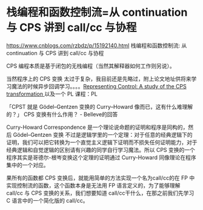 # 栈编程和函数控制流=从 continuation 与 CPS 讲到 call/cc 与协程 




https://www.cnblogs.com/rzbdz/p/15192140.html 
栈编程和函数控制流: 从 continuation 与 CPS 讲到 call/cc 与协程 



CPS 编程本质是基于闭包的无栈编程（当然其解释器如何工作则另说）。

当然程序上的 CPS 变换 太过于复杂，我目前还是先略过，附上论文地址供将来学习魔法的时候异步回调学习。。。。[Representing Control: A study of the CPS transformation ](http://dotat.at/tmp/danvy-filinski-mscs92.pdf)以及一个 PL 课程：PL


「CPST 就是 Gödel–Gentzen 变换的 Curry–Howard 像而已，这有什么难理解的？」 CPS 变换有什么作用？ - Belleve的回答

Curry-Howard Correspondence 是一个理论说命题的证明和程序是同构的，然后 Gödel–Gentzen 变换 不过是逻辑学里的一个定理：对于任意的经典逻辑下的证明，我们可以把它转换为一个直觉主义逻辑下证明而不损失任何证明能力，对于经典逻辑和自觉逻辑的区别请有兴趣的同学自行学习魔法。所以 CPS 变换的一个程序其实是哥德尔-根岑变换这个定理的证明通过 Curry-Howard 同像理论在程序集中的一个对应。


果所有的函数都 CPS 变换后，就能用简单的方法实现一个名为call/cc的在 FP 中实现控制流的函数，这个函数本身是无法用 FP 语言定义的，为了能够理解 call/cc 与 CPS 变换的关系，我们想要知道 call/cc干什么，在那之前我们先学习 C 语言中的一个简化版的 call/cc。













